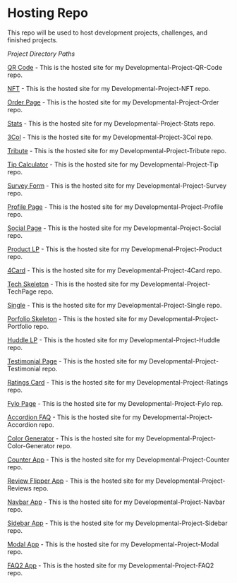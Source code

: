 # Hosting Repo
 
 This repo will be used to host development projects, challenges, and finished projects. 
 
 *Project Directory Paths*
 
 [QR Code](https://kris-syevens.github.io/QRCode) - This is the hosted site for my Developmental-Project-QR-Code repo. 
 
 [NFT](https://kris-syevens.github.io/NFT) - This is the hosted site for my Developmental-Project-NFT repo.
 
 [Order Page](https://kris-syevens.github.io/Order) - This is the hosted site for my Developmental-Project-Order repo.
 
 [Stats](https://kris-syevens.github.io/Stats) - This is the hosted site for my Developmental-Project-Stats repo.
 
 [3Col](https://kris-syevens.github.io/3Col) - This is the hosted site for my Developmental-Project-3Col repo.
 
 [Tribute](https://kris-syevens.github.io/Tribute) - This is the hosted site for my Developmental-Project-Tribute repo.
 
 [Tip Calculator](https://kris-syevens.github.io/Tip) - This is the hosted site for my Developmental-Project-Tip repo.
 
 [Survey Form](https://kris-syevens.github.io/Survey) - This is the hosted site for my Developmental-Project-Survey repo.
 
 [Profile Page](https://kris-syevens.github.io/Profile) - This is the hosted site for my Developmental-Project-Profile repo.
 
 [Social Page](https://kris-syevens.github.io/Social) - This is the hosted site for my Developmental-Project-Social repo.
 
 [Product LP](https://kris-syevens.github.io/Product) - This is the hosted site for my Developmenal-Project-Product repo.
 
 [4Card](https://kris-syevens.github.io/4Card) - This is the hosted site for my Developmental-Project-4Card repo.
 
 [Tech Skeleton](https://kris-syevens.github.io/TechPage) - This is the hosted site for my Developmental-Project-TechPage repo.
 
 [Single](https://kris-syevens.github.io/Single) - This is the hosted site for my Developmental-Project-Single repo.
 
 [Porfolio Skeleton](https://kris-syevens.github.io/Portfolio) - This is the hosted site for my Developmental-Project-Portfolio repo.
 
 [Huddle LP](https://kris-syevens.github.io/Huddle) - This is the hosted site for my Developmental-Project-Huddle repo.
 
 [Testimonial Page](https://kris-syevens.github.io/Testimonials) - This is the hosted site for my Developmental-Project-Testimonial repo.
 
 [Ratings Card](https://kris-syevens.github.io/Ratings) - This is the hosted site for my Developmental-Project-Ratings repo.
 
 [Fylo Page](https://kris-syevens.github.io/Fylo) - This is the hosted site for my Developmental-Project-Fylo rep.
 
 [Accordion FAQ](https://kris-syevens.github.io/Accordion) - This is the hosted site for my Developmental-Project-Accordion repo.
 
 [Color Generator](https://kris-syevens.github.io/Color-Generator) - This is the hosted site for my Developmental-Project-Color-Generator repo.
 
 [Counter App](https://kris-syevens.github.io/Counter) - This is the hosted site for my Developmental-Project-Counter repo.
 
 [Review Flipper App](https://kris-syevens.github.io/Reviews) - This is the hosted site for my Developmental-Project-Reviews repo.
 
 [Navbar App](https://kris-syevens.github.io/Navbar) - This is the hosted site for my Developmental-Project-Navbar repo.
 
 [Sidebar App](https://kris-syevens.github.io/Sidebar) - This is the hosted site for my Developmental-Project-Sidebar repo.
 
 [Modal App](https://kris-syevens.github.io/Modal) - This is the hosted site for my Developmental-Project-Modal repo.
 
 [FAQ2 App](https://kris-syevens.github.io/FAQ2) - This is the hosted site for my Developmental-Project-FAQ2 repo.


